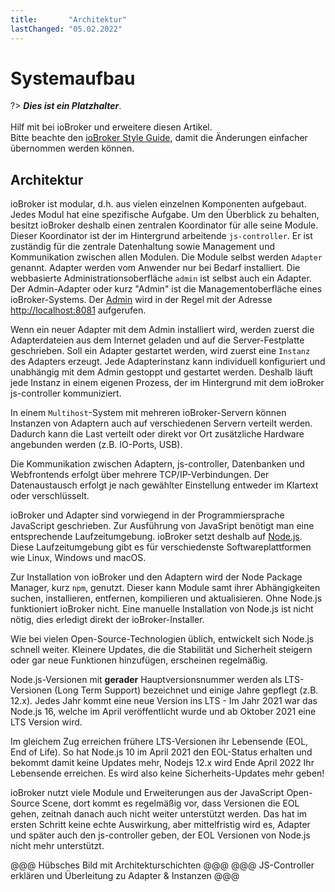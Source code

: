 ```yaml
---
title:       "Architektur"
lastChanged: "05.02.2022"
---
```


# Systemaufbau

?> ***Dies ist ein Platzhalter***.
   <br><br>
   Hilf mit bei ioBroker und erweitere diesen Artikel.  
   Bitte beachte den [ioBroker Style Guide](https://www.iobroker.net/#de/documentation/community/styleguidedoc.md),
   damit die Änderungen einfacher übernommen werden können.

## Architektur

ioBroker ist modular, d.h. aus vielen einzelnen Komponenten aufgebaut. Jedes Modul hat eine spezifische Aufgabe. Um den Überblick zu behalten, besitzt ioBroker deshalb einen zentralen Koordinator für alle seine Module. Dieser Koordinator ist der im Hintergrund arbeitende `js-controller`. Er ist zuständig für die zentrale Datenhaltung sowie Management und Kommunikation zwischen allen Modulen. Die Module selbst werden  `Adapter` genannt. Adapter werden vom Anwender
nur bei Bedarf installiert. Die webbasierte Administrationsoberfläche `admin` ist selbst auch ein
Adapter. Der Admin-Adapter oder kurz "Admin" ist die Managementoberfläche eines ioBroker-Systems. Der [Admin](https://www.iobroker.net/#de/documentation/admin/README.md) wird in der Regel mit der Adresse [http://localhost:8081](http://localhost:8081) aufgerufen.

Wenn ein neuer Adapter mit dem Admin installiert wird, werden zuerst die Adapterdateien aus dem Internet geladen und auf die Server-Festplatte geschrieben. Soll ein Adapter gestartet werden, wird zuerst eine `Instanz` des Adapters erzeugt. Jede Adapterinstanz kann individuell konfiguriert und unabhängig mit dem Admin gestoppt und gestartet werden. Deshalb läuft jede Instanz in einem eigenen Prozess, der im Hintergrund mit dem ioBroker js-controller kommuniziert.

In einem `Multihost`-System mit mehreren ioBroker-Servern können Instanzen von Adaptern auch auf verschiedenen Servern verteilt werden. Dadurch kann die Last verteilt oder direkt vor Ort zusätzliche Hardware angebunden werden (z.B. IO-Ports, USB).

Die Kommunikation zwischen Adaptern, js-controller, Datenbanken und Webfrontends erfolgt über mehrere TCP/IP-Verbindungen. Der Datenaustausch erfolgt je nach gewählter Einstellung entweder im Klartext oder verschlüsselt.

ioBroker und Adapter sind vorwiegend in der Programmiersprache JavaScript geschrieben. Zur Ausführung von JavaSript benötigt man eine entsprechende Laufzeitumgebung. ioBroker setzt deshalb auf [Node.js](https://github.com/nodesource/distributions#installation-instructions). Diese Laufzeitumgebung gibt es für verschiedenste Softwareplattformen wie Linux, Windows und macOS.  

Zur Installation von ioBroker und den Adaptern wird der Node Package Manager, kurz `npm`, genutzt. Dieser kann Module samt ihrer Abhängigkeiten suchen, installieren, entfernen, kompilieren und aktualisieren.
Ohne Node.js funktioniert ioBroker nicht. Eine manuelle Installation von Node.js ist nicht nötig, dies erledigt direkt der ioBroker-Installer.

Wie bei vielen Open-Source-Technologien üblich, entwickelt sich Node.js schnell weiter. Kleinere Updates, die die Stabilität und Sicherheit steigern oder gar neue Funktionen hinzufügen, erscheinen regelmäßig.

Node.js-Versionen mit **gerader** Hauptversionsnummer werden als LTS-Versionen (Long Term Support) bezeichnet und einige Jahre gepflegt (z.B. 12.x). Jedes Jahr kommt eine neue Version ins LTS - Im Jahr 2021 war das Node.js 16, welche im April veröffentlicht wurde und ab Oktober 2021 eine LTS Version wird.

Im gleichem Zug erreichen frühere LTS-Versionen ihr Lebensende (EOL, End of Life). So hat Node.js 10 im April 2021 den EOL-Status erhalten und bekommt damit keine Updates mehr, Nodejs 12.x wird Ende April 2022 Ihr Lebensende erreichen. Es wird also keine Sicherheits-Updates mehr geben!

ioBroker nutzt viele Module und Erweiterungen aus der JavaScript Open-Source Scene, dort kommt es regelmäßig vor, dass Versionen die EOL gehen, zeitnah danach auch nicht weiter unterstützt werden. Das hat im ersten Schritt keine echte Auswirkung, aber mittelfristig wird es, Adapter und später auch den js-controller geben, der EOL Versionen von Node.js nicht mehr unterstützt.


@@@ Hübsches Bild mit Architekturschichten @@@
@@@ JS-Controller erklären und Überleitung zu Adapter & Instanzen @@@
